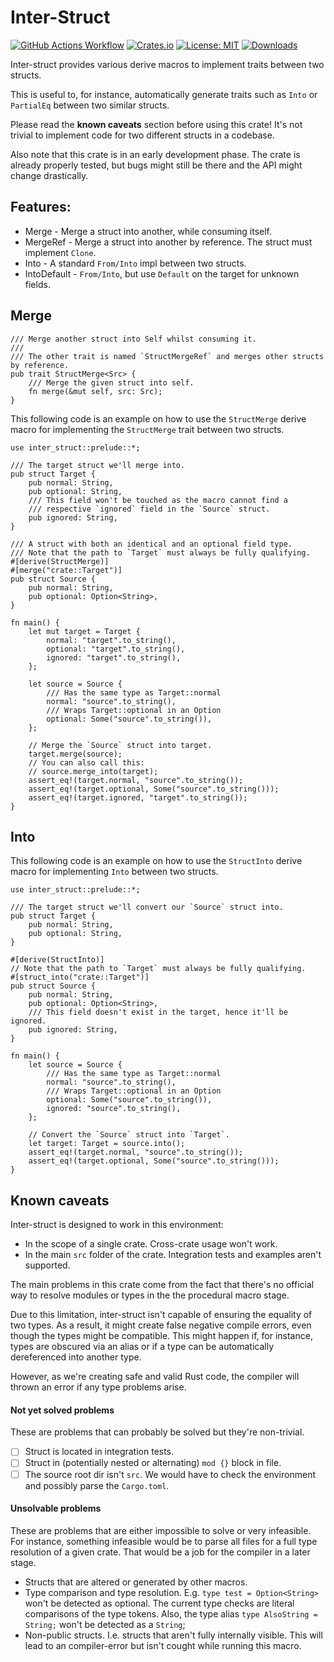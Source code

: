 # Inter-Struct

[![GitHub Actions Workflow](https://github.com/nukesor/inter-struct/workflows/Test%20build/badge.svg)](https://github.com/Nukesor/inter-struct/actions)
[![Crates.io](https://img.shields.io/crates/v/inter-struct)](https://crates.io/crates/inter-struct)
[![License: MIT](https://img.shields.io/badge/License-MIT-yellow.svg)](https://opensource.org/licenses/MIT)
[![Downloads](https://img.shields.io/github/downloads/nukesor/inter-struct/total.svg)](https://github.com/nukesor/inter-struct/releases)

Inter-struct provides various derive macros to implement traits between two structs.

This is useful to, for instance, automatically generate traits such as `Into` or `PartialEq` between two similar structs.

Please read the **known caveats** section before using this crate!
It's not trivial to implement code for two different structs in a codebase.

Also note that this crate is in an early development phase.
The crate is already properly tested, but bugs might still be there and the API might change drastically.

## Features:

- Merge - Merge a struct into another, while consuming itself.
- MergeRef - Merge a struct into another by reference. The struct must implement `Clone`.
- Into - A standard `From/Into` impl between two structs.
- IntoDefault - `From/Into`, but use `Default` on the target for unknown fields.

## Merge

```rust,ignore
/// Merge another struct into Self whilst consuming it.
/// 
/// The other trait is named `StructMergeRef` and merges other structs by reference.
pub trait StructMerge<Src> {
    /// Merge the given struct into self.
    fn merge(&mut self, src: Src);
}
```

This following code is an example on how to use the `StructMerge` derive macro for implementing the `StructMerge` trait between two structs.

```rust,ignore
use inter_struct::prelude::*;

/// The target struct we'll merge into.
pub struct Target {
    pub normal: String,
    pub optional: String,
    /// This field won't be touched as the macro cannot find a
    /// respective `ignored` field in the `Source` struct.
    pub ignored: String,
}

/// A struct with both an identical and an optional field type.
/// Note that the path to `Target` must always be fully qualifying.
#[derive(StructMerge)]
#[merge("crate::Target")]
pub struct Source {
    pub normal: String,
    pub optional: Option<String>,
}

fn main() {
    let mut target = Target {
        normal: "target".to_string(),
        optional: "target".to_string(),
        ignored: "target".to_string(),
    };

    let source = Source {
        /// Has the same type as Target::normal
        normal: "source".to_string(),
        /// Wraps Target::optional in an Option
        optional: Some("source".to_string()),
    };

    // Merge the `Source` struct into target.
    target.merge(source);
    // You can also call this:
    // source.merge_into(target);
    assert_eq!(target.normal, "source".to_string());
    assert_eq!(target.optional, Some("source".to_string()));
    assert_eq!(target.ignored, "target".to_string());
}
```


## Into


This following code is an example on how to use the `StructInto` derive macro for implementing `Into` between two structs.

```rust,ignore
use inter_struct::prelude::*;

/// The target struct we'll convert our `Source` struct into.
pub struct Target {
    pub normal: String,
    pub optional: String,
}

#[derive(StructInto)]
// Note that the path to `Target` must always be fully qualifying.
#[struct_into("crate::Target")]
pub struct Source {
    pub normal: String,
    pub optional: Option<String>,
    /// This field doesn't exist in the target, hence it'll be ignored.
    pub ignored: String,
}

fn main() {
    let source = Source {
        /// Has the same type as Target::normal
        normal: "source".to_string(),
        /// Wraps Target::optional in an Option
        optional: Some("source".to_string()),
        ignored: "source".to_string(),
    };

    // Convert the `Source` struct into `Target`.
    let target: Target = source.into();
    assert_eq!(target.normal, "source".to_string());
    assert_eq!(target.optional, Some("source".to_string()));
}
```

## Known caveats

Inter-struct is designed to work in this environment:

- In the scope of a single crate. Cross-crate usage won't work.
- In the main `src` folder of the crate. Integration tests and examples aren't supported.

The main problems in this crate come from the fact that there's no official way to resolve modules or types in the the procedural macro stage.

Due to this limitation, inter-struct isn't capable of ensuring the equality of two types.
As a result, it might create false negative compile errors, even though the types might be compatible.
This might happen if, for instance, types are obscured via an alias or if a type can be automatically dereferenced into another type.

However, as we're creating safe and valid Rust code, the compiler will thrown an error if any type problems arise.


#### Not yet solved problems

These are problems that can probably be solved but they're non-trivial.

- [ ] Struct is located in integration tests.
- [ ] Struct in (potentially nested or alternating) `mod {}` block in file.
- [ ] The source root dir isn't `src`.
      We would have to check the environment and possibly parse the `Cargo.toml`.

#### Unsolvable problems

These are problems that are either impossible to solve or very infeasible.
For instance, something infeasible would be to parse all files for a full type resolution of a given crate.
That would be a job for the compiler in a later stage.

- Structs that are altered or generated by other macros.
- Type comparison and type resolution. E.g. `type test = Option<String>` won't be detected as optional.
    The current type checks are literal comparisons of the type tokens.
    Also, the type alias `type AlsoString = String;` won't be detected as a `String`;
- Non-public structs. I.e. structs that aren't fully internally visible.
    This will lead to an compiler-error but isn't cought while running this macro.
